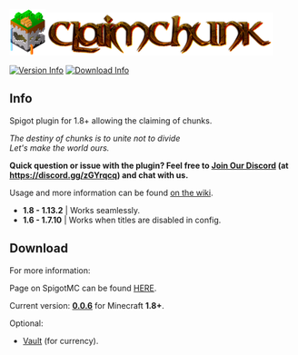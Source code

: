 ![ClaimChunk Logo](imgs/icon64.png)![ClaimChunk Title](imgs/logo_carrier.png)

[![Version Info](https://img.shields.io/badge/version-0.0.5-brightgreen.svg)](https://github.com/cjburkey01/ClaimChunk/releases)
[![Download Info](https://img.shields.io/badge/Download-Spigot-blue.svg)](https://www.spigotmc.org/resources/claimchunk.44458/)

Info
---
Spigot plugin for 1.8+ allowing the claiming of chunks.

*The destiny of chunks is to unite not to divide*<br>
*Let's make the world ours.*

**Quick question or issue with the plugin? Feel free to [Join Our Discord](https://discord.gg/zGYrqcq) (at https://discord.gg/zGYrqcq) and chat with us.**

Usage and more information can be found [on the wiki](https://github.com/cjburkey01/ClaimChunk/wiki).

* **1.8 - 1.13.2** | Works seamlessly.
* **1.6 - 1.7.10** | Works when titles are disabled in config.

Download 
---

For more information:

Page on SpigotMC can be found [HERE](https://www.spigotmc.org/resources/claimchunk.44458/).

Current version: **[0.0.6](https://github.com/cjburkey01/ClaimChunk/releases/tag/0.0.6)** for Minecraft **1.8+**.

Optional:
* [Vault](https://www.spigotmc.org/resources/vault.41918/) (for currency).
